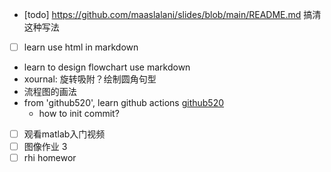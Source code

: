 - [todo] https://github.com/maaslalani/slides/blob/main/README.md 搞清这种写法
- [ ] learn use html in markdown

- learn to design flowchart use markdown
- xournal: 旋转吸附？绘制圆角句型
- 流程图的画法
- from 'github520', learn github actions [github520](https://github.com/521xueweihan/GitHub520/commit/e2ac158c951f68a285dd754d704427ba8f281f1e)
  - how to init commit?
- [ ] 观看matlab入门视频
- [ ] 图像作业 3
- [ ] rhi homewor
